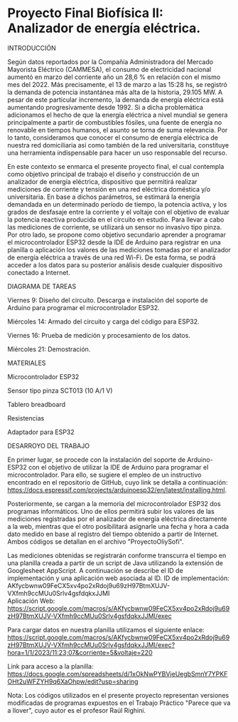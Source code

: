 # Proyecto Final Biofísica II: Analizador de energía eléctrica. 

INTRODUCCIÓN

Según datos reportados por la Compañía Administradora del Mercado Mayorista Eléctrico (CAMMESA), el consumo de electricidad nacional aumentó en marzo del corriente 
año un 28,6 % en relación con el mismo mes del 2022. Más precisamente, el 13 de marzo a las 15:28 hs, se registró la demanda de potencia instantánea más alta de la 
historia, 29.105 MW. A pesar de este particular incremento, la demanda de energía eléctrica está aumentando progresivamente desde 1992. Si a dicha problemática 
adicionamos el hecho de que la energía eléctrica a nivel mundial se genera principalmente a partir de combustibles fósiles, una fuente de energía no renovable en 
tiempos humanos, el asunto se torna de suma relevancia. Por lo tanto, consideramos que conocer el consumo de energía eléctrica de nuestra red domiciliaria así como también de la red universitaria, constituye una herramienta indispensable para hacer un uso responsable del recurso.

En este contexto se enmarca el presente proyecto final, el cual contempla como objetivo principal de trabajo el diseño y construcción de un analizador de energía 
eléctrica, dispositivo que permitirá realizar mediciones de corriente y tensión en una red eléctrica doméstica y/o universitaria. En base a dichos parámetros, se 
estimará la energía demandada en un determinado período de tiempo, la potencia activa, y los grados de desfasaje entre la corriente y el voltaje con el objetivo de 
evaluar la potencia reactiva producida en el circuito en estudio. Para llevar a cabo las mediciones de corriente, se utilizará un sensor no invasivo tipo pinza.
Por otro lado, se propone como objetivo secundario aprender a programar el microcontrolador ESP32 desde la IDE de Arduino para registrar en una planilla o 
aplicación los valores de las mediciones tomadas por el analizador de energía eléctrica a través de una red Wi-Fi. De esta forma, se podrá acceder a los datos 
para su posterior análisis desde cualquier dispositivo conectado a Internet.     


DIAGRAMA DE TAREAS 


Viernes 9:	Diseño del circuito. Descarga e instalación del soporte de Arduino para programar el microcontrolador ESP32. 

Miércoles 14:	Armado del circuito y carga del código para ESP32.

Viernes 16:	Prueba de medición y procesamiento de los datos.

Miércoles 21:	Demostración.


MATERIALES 


Microcontrolador ESP32

Sensor tipo pinza SCT013 (10 A/1 V)

Tablero breadboard

Resistencias

Adaptador para ESP32


DESARROYO DEL TRABAJO 


En primer lugar, se procede con la instalación del soporte de Arduino-ESP32 con el objetivo de utilizar la IDE de Arduino para programar el microcontrolador. Para
ello, se sugiere el empleo de un instructivo encontrado en el repositorio de GitHub, cuyo link se detalla a continuación: 
https://docs.espressif.com/projects/arduinoesp32/en/latest/installing.html. 

Posteriormente, se cargan a la memoria del microcontrolador ESP32 dos programas informáticos. Uno de ellos permitirá subir los valores de las mediciones 
registradas por el analizador de energía eléctrica directamente a la web, mientras que el otro posibilitará asignarle una fecha y hora a cada dato medido en base 
al registro del tiempo obtenido a partir de Internet. Ambos códigos se detallan en el archivo "ProyectoOliySofi".

Las mediciones obtenidas se registrarán conforme transcurra el tiempo en una planilla creada a partir de un script de Java utilizando la extensión de Googlesheet 
AppScript. A continuación se describe el ID de implementación y una aplicación web asociada al ID. 
ID de implementación: AKfycbwnw09FeCX5xv4po2xRdoj9u69zH97BtmXUJV-VXfmh9ccMUu0Srlv4gsfdqkxJJMI                                                             
Aplicación Web: https://script.google.com/macros/s/AKfycbwnw09FeCX5xv4po2xRdoj9u69zH97BtmXUJV-VXfmh9ccMUu0Srlv4gsfdqkxJJMI/exec

Para  cargar datos en nuestra planilla utilizamos el siguiente enlace: https://script.google.com/macros/s/AKfycbwnw09FeCX5xv4po2xRdoj9u69zH97BtmXUJV-VXfmh9ccMUu0Srlv4gsfdqkxJJMI/exec?hora=1/1/2023/11:23;07&corriente=5&voltaje=220 

Link para acceso a la planilla: https://docs.google.com/spreadsheets/d/1xOkNwPYBVjeUegbSmnY7YPKFOHt2uWFZYH9q6XaOhpw/edit?usp=sharing

Nota: Los códigos utilizados en el presente proyecto representan versiones modificadas de programas expuestos en el Trabajo Práctico "Parece que va a llover", cuyo 
autor es el profesor Raúl Righini. 




